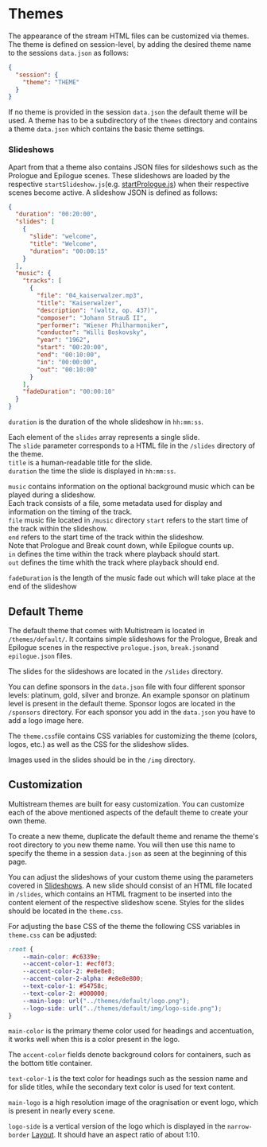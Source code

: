 # Themes

The appearance of the stream HTML files can be customized via themes. 
The theme is defined on session-level, by adding the desired theme name to the sessions `data.json` as follows: 

```json
{
  "session": {
    "theme": "THEME"
  }
}
```

If no theme is provided in the session `data.json` the default theme will be used. 
A theme has to be a subdirectory of the `themes` directory and contains a theme `data.json` which contains the basic theme settings.

### Slideshows
Apart from that a theme also contains JSON files for sildeshows such as the Prologue and Epilogue scenes. 
These slideshows are loaded by the respective `startSlideshow.js`(e.g. [startPrologue.js](src/startPrologue.js)) when their respective scenes become active. 
A slideshow JSON is defined as follows:

```json
{
  "duration": "00:20:00",
  "slides": [
    {
      "slide": "welcome",
      "title": "Welcome",
      "duration": "00:00:15"
    }
  ],
  "music": {
    "tracks": [
      {
        "file": "04_kaiserwalzer.mp3",
        "title": "Kaiserwalzer",
        "description": "(waltz, op. 437)",
        "composer": "Johann Strauß II",
        "performer": "Wiener Philharmoniker",
        "conductor": "Willi Boskovsky",
        "year": "1962",
        "start": "00:20:00",
        "end": "00:10:00",
        "in": "00:00:00",
        "out": "00:10:00"
      }
    ],
    "fadeDuration": "00:00:10"
  }
}
```
`duration` is the duration of the whole slideshow in `hh:mm:ss`.

Each element of the `slides` array represents a single slide.  
The `slide` parameter corresponds to a HTML file in the `/slides` directory of the theme.  
`title` is a human-readable title for the slide.  
`duration` the time the slide is displayed in `hh:mm:ss`.

`music` contains information on the optional background music which can be played during a slideshow.  
Each track consists of a file, some metadata used for display and information on the timing of the track.  
`file` music file located in `/music` directory 
`start` refers to the start time of the track within the slideshow.  
`end` refers to the start time of the track within the slideshow.  
Note that Prologue and Break count down, while Epilogue counts up.  
`in` defines the time within the track where playback should start.  
`out` defines the time whith the track where playback should end.

`fadeDuration` is the length of the music fade out which will take place at the end of the slideshow

## Default Theme

The default theme that comes with Multistream is located in `/themes/default/`. 
It contains simple slideshows for the Prologue, Break and Epilogue scenes in the respective `prologue.json`, `break.json`and `epilogue.json` files.

The slides for the slideshows are located in the `/slides` directory. 

You can define sponsors in the `data.json` file with four different sponsor levels: platinum, gold, silver and bronze. 
An example sponsor on platinum level is present in the default theme.
Sponsor logos are located in the `/sponsors` directory. For each sponsor you add in the `data.json` you have to add a logo image here.

The `theme.css`file contains CSS variables for customizing the theme (colors, logos, etc.) as well as the CSS for the slideshow slides.

Images used in the slides should be in the `/img` directory.

## Customization

Multistream themes are built for easy customization. You can customize each of the above mentioned aspects of the default theme to create your own theme.

To create a new theme, duplicate the default theme and rename the theme's root directory to you new theme name. 
You will then use this name to specify the theme in a session `data.json` as seen at the beginning of this page.

You can adjust the slideshows of your custom theme using the parameters covered in [Slideshows](#Slideshows). 
A new slide should consist of an HTML file located in `/slides`, which contains an HTML fragment to be inserted into the content element of the respective slideshow scene.
Styles for the slides should be located in the `theme.css`.

For adjusting the base CSS of the theme the following CSS variables in `theme.css` can be adjusted:

```css
:root {
    --main-color: #c6339e;
    --accent-color-1: #ecf0f3;
    --accent-color-2: #e8e8e8;
    --accent-color-2-alpha: #e8e8e800;
    --text-color-1: #54758c;
    --text-color-2: #000000;
    --main-logo: url("../themes/default/logo.png");
    --logo-side: url("../themes/default/img/logo-side.png");
}
```
`main-color` is the primary theme color used for headings and accentuation, it works well when this is a color present in the logo.

The `accent-color` fields denote background colors for containers, such as the bottom title container.

`text-color-1` is the text color for headings such as the session name and for slide titles, while the secondary text color is used for text content.

`main-logo` is a high resolution image of the oragnisation or event logo, which is present in nearly every scene.

`logo-side` is a vertical version of the logo which is displayed in the `narrow-border` [Layout](doc/Layout.md). It should have an aspect ratio of about 1:10.